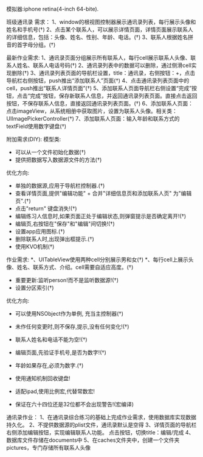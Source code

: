 模拟器:iphone retina(4-inch 64-bite).

班级通讯录
需求：
1、window的根视图控制器展示通讯录列表，每行展示头像和姓名和手机号(†)
2、点击某个联系人，可以展示详情页面，详情页面展示联系人的详细信息，包括：头像、姓名、性别、年龄、电话。(†)
3、联系人根据姓名拼音的首字母分组。(†)

最新作业需求:
1、通讯录页面分组展示所有联系人，每行cell展示联系人头像、联系人姓名、联系人电话号码(†)
2、通讯录列表中的数据可以删除，通过侧滑cell实现删除(†)
3、通讯录列表页面的导航栏设置，title：通讯录，右侧按钮：+，点击导航栏右侧按钮，push推出“添加联系人”页面(†)
4、点击通讯录列表页面中的cell，push推出“联系人详情页面”(†)
5、添加联系人页面导航栏右侧设置“完成”按钮，点击“完成”按钮，保存新联系人信息，并返回通讯录列表页面。直接点击返回按钮，不保存联系人信息，直接返回通讯录列表页面。(†)
6、添加联系人页面：点击imageView，从系统相册中获取图片，设置为联系人头像。相关类：UIImagePickerController(†)
7、添加联系人页面：输入年龄和联系方式的textField使用数字键盘(†)


附加需求(DIY):
模型类:
* 可以从一个文件初始化数据(†)
* 提供把数据写入数据源文件的方法(†)


优化方向:
* 单独的数据源,应用于导航栏控制器.(†)
* 查看详情页面,提供"编辑功能" + 合并"详细信息页和添加联系人页" 为"编辑页".(†)
* 点击"return" 键盘消失!(†)
* 编辑练习人信息时,如果页面正处于编辑状态,则弹窗提示是否确定离开!(†)
* 编辑页,右按钮在"保存"和"编辑"间切换!(†)
* 设置app应用图标.(†)
* 删除联系人时,出现弹出框提示.(†)
* 使用KVO机制(†)

作业需求:
*、UITableView使用两种cell分别展示男和女(†)
*、每行cell上展示头像、姓名、联系方式、介绍。cell需要自适应高度。(†)
* 重要更新:监听person!而不是监听数据源!(†)
* 设置分区索引(†)

优化方向:

* 可以使用NSObject作为单例, 充当主控制器(†)

* 未作任何变更时,则不保存,提示,没有任何变化!(†)
* 联系人姓名和电话不能为空!(†)
* 编辑页面,先验证手机号,是否为数字!(†)
*  年龄如果存在,必须为数字.(†)
* 使用通知机制回收键盘!
* 适配ipad,使用比例宏,代替常数宏!
* 保证在六十四位还是32位都不会出现警告!(宏编译)

通讯录作业：
1、在通讯录综合练习的基础上完成作业需求，使用数据库实现数据持久化。
2、不提供数据源的plist文件，通讯录默认是空得
3、详情页面的导航栏右侧添加编辑按钮，实现编辑联系人功能。  点击按钮，切换title：编辑/完成
4、数据库文件存储在documents中
5、在caches文件夹中，创建一个文件夹pictures，专门存储所有联系人头像